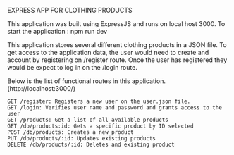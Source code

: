 EXPRESS APP FOR CLOTHING PRODUCTS

This application was built using ExpressJS and runs on local host 3000.
To start the application : npm run dev

This application stores several different clothing products in a JSON file.
To get access to the application data, the user would need to create and account by registering on /register route.
Once the user has registered they would be expect to log in on the /login route.

Below is the list of functional routes in this application. (http://localhost:3000/)

	GET /register: Registers a new user on the user.json file.
	GET /login: Verifies user name and password and grants access to the user
	GET /products: Get a list of all available products
	GET /db/products:id: Gets a specific product by ID selected
	POST /db/products: Creates a new product
	PUT /db/products/:id: Updates existing products
	DELETE /db/products/:id: Deletes and existing product


